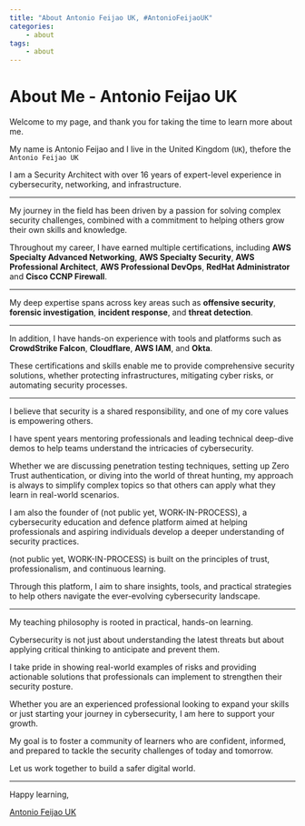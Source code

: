```yaml
---
title: "About Antonio Feijao UK, #AntonioFeijaoUK"
categories:
    - about
tags:
    - about
---
```


# About Me - Antonio Feijao UK

Welcome to my page, and thank you for taking the time to learn more about me.

My name is Antonio Feijao and I live in the United Kingdom (`UK`), thefore the `Antonio Feijao UK`

I am a Security Architect with over 16 years of expert-level experience in cybersecurity, networking, and infrastructure.

---

My journey in the field has been driven by a passion for solving complex security challenges, combined with a commitment to helping others grow their own skills and knowledge.

Throughout my career, I have earned multiple certifications, including **AWS Specialty Advanced Networking**, **AWS Specialty Security**, **AWS Professional Architect**, **AWS Professional DevOps**, **RedHat Administrator** and **Cisco CCNP Firewall**.

---

My deep expertise spans across key areas such as **offensive security**, **forensic investigation**, **incident response**, and **threat detection**.

---

In addition, I have hands-on experience with tools and platforms such as **CrowdStrike Falcon**, **Cloudflare**, **AWS IAM**, and **Okta**.

These certifications and skills enable me to provide comprehensive security solutions, whether protecting infrastructures, mitigating cyber risks, or automating security processes.

---

I believe that security is a shared responsibility, and one of my core values is empowering others.

I have spent years mentoring professionals and leading technical deep-dive demos to help teams understand the intricacies of cybersecurity.

Whether we are discussing penetration testing techniques, setting up Zero Trust authentication, or diving into the world of threat hunting, my approach is always to simplify complex topics so that others can apply what they learn in real-world scenarios.

I am also the founder of (not public yet, WORK-IN-PROCESS), a cybersecurity education and defence platform aimed at helping professionals and aspiring individuals develop a deeper understanding of security practices.

(not public yet, WORK-IN-PROCESS) is built on the principles of trust, professionalism, and continuous learning.

Through this platform, I aim to share insights, tools, and practical strategies to help others navigate the ever-evolving cybersecurity landscape.

---

My teaching philosophy is rooted in practical, hands-on learning.

Cybersecurity is not just about understanding the latest threats but about applying critical thinking to anticipate and prevent them.

I take pride in showing real-world examples of risks and providing actionable solutions that professionals can implement to strengthen their security posture.

Whether you are an experienced professional looking to expand your skills or just starting your journey in cybersecurity, I am here to support your growth.

My goal is to foster a community of learners who are confident, informed, and prepared to tackle the security challenges of today and tomorrow.

Let us work together to build a safer digital world.

---

Happy learning,

[Antonio Feijao UK](https://www.antoniofeijao.com/)
